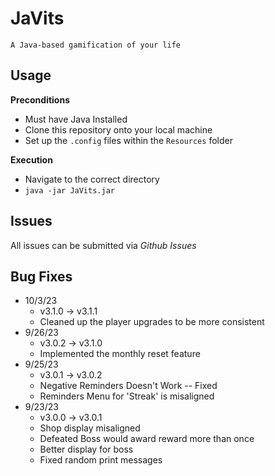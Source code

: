 # JaVits
    A Java-based gamification of your life

## Usage
**Preconditions**
- Must have Java Installed
- Clone this repository onto your local machine
- Set up the `.config` files within the `Resources` folder

**Execution**
- Navigate to the correct directory
- `java -jar JaVits.jar`

## Issues
All issues can be submitted via *Github Issues*

## Bug Fixes
- 10/3/23
    - v3.1.0 -> v3.1.1
    - Cleaned up the player upgrades to be more consistent
- 9/26/23
    - v3.0.2 -> v3.1.0
    - Implemented the monthly reset feature
- 9/25/23
    - v3.0.1 -> v3.0.2
    - Negative Reminders Doesn't Work -- Fixed
    - Reminders Menu for 'Streak' is misaligned 
- 9/23/23 
    - v3.0.0 -> v3.0.1
    - Shop display misaligned
    - Defeated Boss would award reward more than once
    - Better display for boss
    - Fixed random print messages
